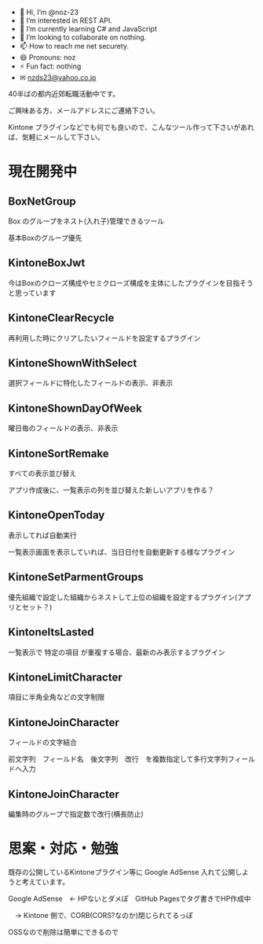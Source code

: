 - 👋 Hi, I’m @noz-23
- 👀 I’m interested in REST API.
- 🌱 I’m currently learning C# and JavaScript
- 💞️ I’m looking to collaborate on nothing.
- 📫 How to reach me net securety.
- 😄 Pronouns: noz
- ⚡ Fun fact: nothing
- ✉ nzds23@yahoo.co.jp

<!---
noz-23/noz-23 is a ✨ special ✨ repository because its `README.md` (this file) appears on your GitHub profile.
You can click the Preview link to take a look at your changes.
--->

40半ばの都内近郊転職活動中です。

ご興味ある方、メールアドレスにご連絡下さい。

Kintone プラグインなどでも何でも良いので、こんなツール作って下さいがあれば、気軽にメールして下さい。

# 現在開発中

## BoxNetGroup

Box のグループをネスト(入れ子)管理できるツール

基本Boxのグループ優先

## KintoneBoxJwt

今はBoxのクローズ構成やセミクローズ構成を主体にしたプラグインを目指そうと思っています

## KintoneClearRecycle

再利用した時にクリアしたいフィールドを設定するプラグイン

## KintoneShownWithSelect

選択フィールドに特化したフィールドの表示、非表示

## KintoneShownDayOfWeek

曜日毎のフィールドの表示、非表示

## KintoneSortRemake

すべての表示並び替え

アプリ作成後に、一覧表示の列を並び替えた新しいアプリを作る？

## KintoneOpenToday

表示してれば自動実行

一覧表示画面を表示していれば、当日日付を自動更新する様なプラグイン

## KintoneSetParmentGroups

優先組織で設定した組織からネストして上位の組織を設定するプラグイン(アプリとセット？)

## KintoneItsLasted

一覧表示で 特定の項目 が重複する場合、最新のみ表示するプラグイン

## KintoneLimitCharacter 

項目に半角全角などの文字制限

## KintoneJoinCharacter

フィールドの文字結合

前文字列　フィールド名　後文字列　改行　を複数指定して多行文字列フィールドへ入力

## KintoneJoinCharacter

編集時のグループで指定数で改行(横長防止)
 
# 思案・対応・勉強

既存の公開しているKintoneプラグイン等に Google AdSense 入れて公開しようと考えています。

Google AdSense　← HPないとダメぽ　GitHub Pagesでタグ書きでHP作成中

　→ Kintone 側で、CORB(CORS?なのか)閉じられてるっぽ

OSSなので削除は簡単にできるので
